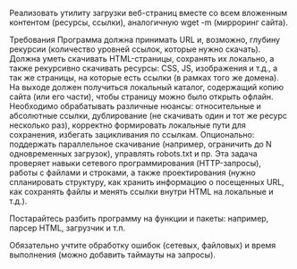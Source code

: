 Реализовать утилиту загрузки веб-страниц вместе со всем вложенным контентом (ресурсы, ссылки), аналогичную wget -m (мирроринг сайта).

Требования
Программа должна принимать URL и, возможно, глубину рекурсии (количество уровней ссылок, которые нужно скачать).
Должна уметь скачивать HTML-страницы, сохранять их локально, а также рекурсивно скачивать ресурсы: CSS, JS, изображения и т.д., а так же страницы, на которые есть ссылки (в рамках того же домена).
На выходе должен получиться локальный каталог, содержащий копию сайта (или его части), чтобы страницу можно было открыть офлайн.
Необходимо обрабатывать различные нюансы: относительные и абсолютные ссылки, дублирование (не скачивать один и тот же ресурс несколько раз), корректно формировать локальные пути для сохранения, избегать зацикливания по ссылкам.
Опционально: поддержать параллельное скачивание (например, ограничить до N одновременных загрузок), управлять robots.txt и пр.
Эта задача проверяет навыки сетевого программирования (HTTP-запросы), работы с файлами и строками, а также проектирования (нужно спланировать структуру, как хранить информацию о посещенных URL, как сохранять файлы и менять ссылки внутри HTML на локальные и т.д.).

Постарайтесь разбить программу на функции и пакеты: например, парсер HTML, загрузчик и т.п.

Обязательно учтите обработку ошибок (сетевых, файловых) и время выполнения (можно добавить таймауты на запросы).